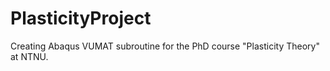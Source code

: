# PlasticityProject
Creating Abaqus VUMAT subroutine for the PhD course "Plasticity Theory" at NTNU.
